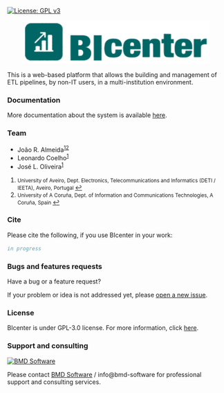 [![License: GPL v3](https://img.shields.io/badge/License-GPL%20v3-blue.svg)](LICENSE)

<p align="center"><img src="docs/assets/images/logo.png" alt="BIcenter" height="100" border="0" /></p>

This is a web-based platform that allows the building and management of ETL pipelines, by non-IT users, in a multi-institution environment.

### Documentation

More documentation about the system is available [here](https://github.com/bioinformatics-ua/BIcenter/wiki).

### Team
  * João R. Almeida<sup id="a1">[1](#f1)</sup><sup id="a2">[2](#f2)</sup>
  * Leonardo Coelho<sup id="a1">[1](#f1)</sup>
  * José L. Oliveira<sup id="a1">[1](#f1)</sup>

1. <small id="f1"> University of Aveiro, Dept. Electronics, Telecommunications and Informatics (DETI / IEETA), Aveiro, Portugal </small> [↩](#a1)
2. <small id="f4"> University of A Coruña, Dept. of Information and Communications Technologies, A Coruña, Spain </small> [↩](#a4)

### Cite

Please cite the following, if you use BIcenter in your work:

```bib
in progress
```

### Bugs and features requests
Have a bug or a feature request?

If your problem or idea is not addressed yet, please [open a new issue](https://github.com/bioinformatics-ua/BIcenter/issues).

### License
BIcenter is under GPL-3.0 license. For more information, click
[here](https://github.com/bioinformatics-ua/DrAC/blob/master/LICENSE).

### Support and consulting
[<img src="https://raw.githubusercontent.com/wiki/BMDSoftware/dicoogle/images/bmd.png" height="64" alt="BMD Software">](https://www.bmd-software.com)

Please contact [BMD Software](https://www.bmd-software.com) / info@bmd-software for professional support and consulting services.